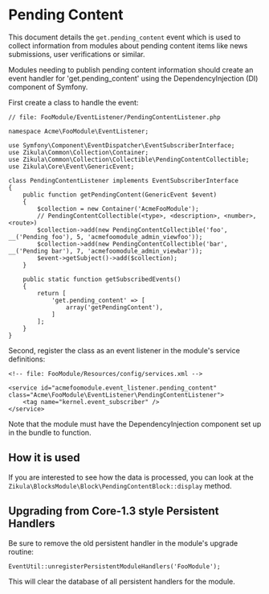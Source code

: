 Pending Content
===============

This document details the `get.pending_content` event which is used to collect information from modules about
pending content items like news submissions, user verifications or similar.

Modules needing to publish pending content information should create an event handler for 'get.pending_content' using
the DependencyInjection (DI) component of Symfony.

First create a class to handle the event:

    // file: FooModule/EventListener/PendingContentListener.php

    namespace Acme\FooModule\EventListener;
    
    use Symfony\Component\EventDispatcher\EventSubscriberInterface;
    use Zikula\Common\Collection\Container;
    use Zikula\Common\Collection\Collectible\PendingContentCollectible;
    use Zikula\Core\Event\GenericEvent;
    
    class PendingContentListener implements EventSubscriberInterface
    {
        public function getPendingContent(GenericEvent $event)
        {
            $collection = new Container('AcmeFooModule');
            // PendingContentCollectible(<type>, <description>, <number>, <route>)
            $collection->add(new PendingContentCollectible('foo', __('Pending foo'), 5, 'acmefoomodule_admin_viewfoo'));
            $collection->add(new PendingContentCollectible('bar', __('Pending bar'), 7, 'acmefoomodule_admin_viewbar'));
            $event->getSubject()->add($collection);
        }
    
        public static function getSubscribedEvents()
        {
            return [
                'get.pending_content' => [
                    array('getPendingContent'),
                ]
            ];
        }
    }

Second, register the class as an event listener in the module's service definitions:

    <!-- file: FooModule/Resources/config/services.xml -->

    <service id="acmefoomodule.event_listener.pending_content" class="Acme\FooModule\EventListener\PendingContentListener">
        <tag name="kernel.event_subscriber" />
    </service>

Note that the module must have the DependencyInjection component set up in the bundle to function.


How it is used
--------------

If you are interested to see how the data is processed, you can look at the 
`Zikula\BlocksModule\Block\PendingContentBlock::display` method.


Upgrading from Core-1.3 style Persistent Handlers
-------------------------------------------------

Be sure to remove the old persistent handler in the module's upgrade routine:

    EventUtil::unregisterPersistentModuleHandlers('FooModule');

This will clear the database of all persistent handlers for the module.